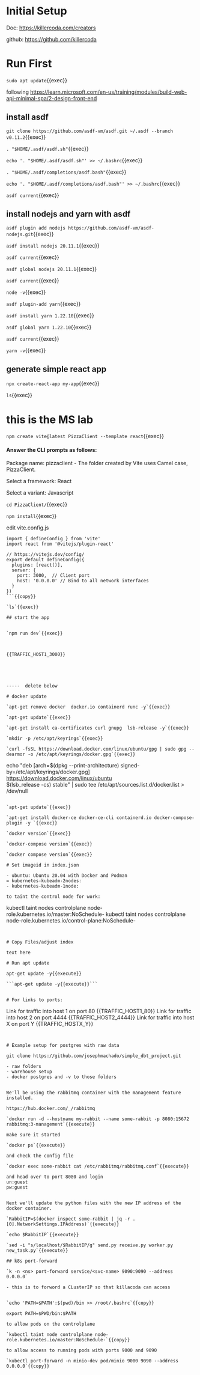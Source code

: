 
# Initial Setup

Doc: https://killercoda.com/creators

github: https://github.com/killercoda

# Run First

`sudo apt update`{{exec}}


following https://learn.microsoft.com/en-us/training/modules/build-web-api-minimal-spa/2-design-front-end

## install asdf


`git clone https://github.com/asdf-vm/asdf.git ~/.asdf --branch v0.11.2`{{exec}}

`. "$HOME/.asdf/asdf.sh"`{{exec}}


`echo '. "$HOME/.asdf/asdf.sh"' >> ~/.bashrc`{{exec}}

`. "$HOME/.asdf/completions/asdf.bash"`{{exec}}

`echo '. "$HOME/.asdf/completions/asdf.bash"' >> ~/.bashrc`{{exec}}

`asdf current`{{exec}}

## install nodejs and yarn with asdf

`asdf plugin add nodejs https://github.com/asdf-vm/asdf-nodejs.git`{{exec}}

`asdf install nodejs 20.11.1`{{exec}}

`asdf current`{{exec}}

`asdf global nodejs 20.11.1`{{exec}}

`asdf current`{{exec}}

`node -v`{{exec}}

`asdf plugin-add yarn`{{exec}}

`asdf install yarn 1.22.10`{{exec}}

`asdf global yarn 1.22.10`{{exec}}

`asdf current`{{exec}}

`yarn -v`{{exec}}

## generate simple react app

`npx create-react-app my-app`{{exec}}

`ls`{{exec}}


# this is the MS lab

`npm create vite@latest PizzaClient --template react`{{exec}}

#### Answer the CLI prompts as follows:

Package name: pizzaclient - The folder created by Vite uses Camel case, PizzaClient.

Select a framework: React

Select a variant: Javascript

`cd PizzaClient/`{{exec}}

`npm install`{{exec}}

   edit vite.config.js

```
import { defineConfig } from 'vite'
import react from '@vitejs/plugin-react'

// https://vitejs.dev/config/
export default defineConfig({
  plugins: [react()],
  server: {
    port: 3000,  // Client port
    host: '0.0.0.0' // Bind to all network interfaces
  }
})
```{{copy}}

`ls`{{exec}}
 
## start the app


`npm run dev`{{exec}}



{{TRAFFIC_HOST1_3000}}





-----  delete below

# docker update

`apt-get remove docker  docker.io containerd runc -y`{{exec}}   

`apt-get update`{{exec}}   

`apt-get install ca-certificates curl gnupg  lsb-release -y`{{exec}}   

`mkdir -p /etc/apt/keyrings`{{exec}}   

`curl -fsSL https://download.docker.com/linux/ubuntu/gpg | sudo gpg --dearmor -o /etc/apt/keyrings/docker.gpg`{{exec}}   

```
echo   "deb [arch=$(dpkg --print-architecture) signed-by=/etc/apt/keyrings/docker.gpg] https://download.docker.com/linux/ubuntu \
  $(lsb_release -cs) stable" | sudo tee /etc/apt/sources.list.d/docker.list > /dev/null
```{{exec}}   

`apt-get update`{{exec}}   

`apt-get install docker-ce docker-ce-cli containerd.io docker-compose-plugin -y `{{exec}}   

`docker version`{{exec}}   

`docker-compose version`{{exec}}   

`docker compose version`{{exec}}

# Set imageid in index.json

- ubuntu: Ubuntu 20.04 with Docker and Podman
= kubernetes-kubeadm-2nodes: 
- kubernetes-kubeadm-1node:

to taint the control node for work:

```
kubectl taint nodes controlplane node-role.kubernetes.io/master:NoSchedule-
kubectl taint nodes controlplane node-role.kubernetes.io/control-plane:NoSchedule-
```


# Copy Files/adjust index

text here

# Run apt update

apt-get update -y{{execute}}

```apt-get update -y{{execute}}```


# For links to ports:

```
Link for traffic into host 1 on port 80
{{TRAFFIC_HOST1_80}}
Link for traffic into host 2 on port 4444
{{TRAFFIC_HOST2_4444}}
Link for traffic into host X on port Y
{{TRAFFIC_HOSTX_Y}}
```


# Example setup for postgres with raw data

git clone https://github.com/josephmachado/simple_dbt_project.git

- raw folders
- warehouse setup
- docker postgres and -v to those folders


We'll be using the rabbitmq container with the management feature installed.

https://hub.docker.com/_/rabbitmq

`docker run -d --hostname my-rabbit --name some-rabbit -p 8080:15672 rabbitmq:3-management`{{execute}}

make sure it started

`docker ps`{{execute}}

and check the config file

`docker exec some-rabbit cat /etc/rabbitmq/rabbitmq.conf`{{execute}}

and head over to port 8080 and login   
un:guest   
pw:guest  


Next we'll update the python files with the new IP address of the docker container.

`RabbitIP=$(docker inspect some-rabbit | jq -r .[0].NetworkSettings.IPAddress)`{{execute}}

`echo $RabbitIP`{{execute}}

`sed -i "s/localhost/$RabbitIP/g" send.py receive.py worker.py new_task.py`{{execute}}

## k8s port-forward

`k -n <ns> port-forward service/<svc-name> 9090:9090 --address 0.0.0.0`

- this is to forword a CLusterIP so that killacoda can access


`echo 'PATH=$PATH':$(pwd)/bin >> /root/.bashrc`{{copy}}

export PATH=$PWD/bin:$PATH

to allow pods on the controlplane

`kubectl taint node controlplane node-role.kubernetes.io/master:NoSchedule-`{{copy}}

to allow access to running pods with ports 9000 and 9090

`kubectl port-forward -n minio-dev pod/minio 9000 9090 --address 0.0.0.0`{{copy}}

